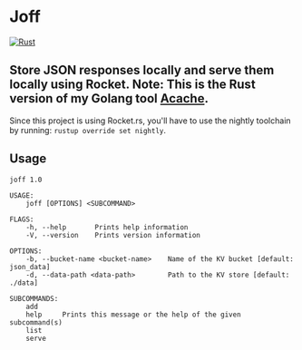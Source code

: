 # Joff
[![Rust](https://github.com/ptrkrlsrd/joff/actions/workflows/rust.yml/badge.svg)](https://github.com/ptrkrlsrd/joff/actions/workflows/rust.yml)
## Store JSON responses locally and serve them locally using Rocket. Note: This is the Rust version of my Golang tool [Acache](https://github.com/ptrkrlsrd/acache).

Since this project is using Rocket.rs, you'll have to use the nightly toolchain by running: `rustup override set nightly`.



## Usage
```
joff 1.0

USAGE:
    joff [OPTIONS] <SUBCOMMAND>

FLAGS:
    -h, --help       Prints help information
    -V, --version    Prints version information

OPTIONS:
    -b, --bucket-name <bucket-name>    Name of the KV bucket [default: json_data]
    -d, --data-path <data-path>        Path to the KV store [default: ./data]

SUBCOMMANDS:
    add      
    help     Prints this message or the help of the given subcommand(s)
    list     
    serve 
```